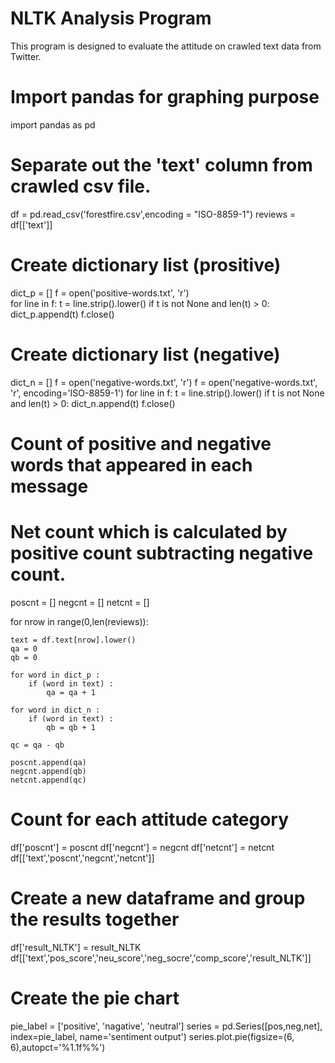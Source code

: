 # NLTK Analysis Program
This program is designed to evaluate the attitude on crawled text data from Twitter. 

# Import pandas for graphing purpose
import pandas as pd

# Separate out the 'text' column from crawled csv file. 
df = pd.read_csv('forestfire.csv',encoding = "ISO-8859-1")
reviews = df[['text']]

# Create dictionary list (prositive)

dict_p = []
f = open('positive-words.txt', 'r')   
for line in f:
    t = line.strip().lower()
    if t is not None and len(t) > 0:
        dict_p.append(t)
f.close()

# Create dictionary list (negative)

dict_n = []
f = open('negative-words.txt', 'r')
f = open('negative-words.txt', 'r', encoding='ISO-8859-1') 
for line in f:
    t = line.strip().lower()
    if t is not None and len(t) > 0:
         dict_n.append(t)
f.close()

# Count of positive and negative words that appeared in each message
# Net count which is calculated by positive count subtracting negative count. 

poscnt = []
negcnt = []
netcnt = []

for nrow in range(0,len(reviews)):
    
    text = df.text[nrow].lower()
    qa = 0
    qb = 0

    for word in dict_p :
        if (word in text) :
            qa = qa + 1

    for word in dict_n :
        if (word in text) :
            qb = qb + 1

    qc = qa - qb
    
    poscnt.append(qa)
    negcnt.append(qb)
    netcnt.append(qc)
    
# Count for each attitude category    
df['poscnt'] = poscnt
df['negcnt'] = negcnt
df['netcnt'] = netcnt
df[['text','poscnt','negcnt','netcnt']]

# Create a new dataframe and group the results together

df['result_NLTK'] = result_NLTK
df[['text','pos_score','neu_score','neg_socre','comp_score','result_NLTK']]

# Create the pie chart
pie_label = ['positive', 'nagative', 'neutral']
series = pd.Series([pos,neg,net], 
                   index=pie_label, 
                   name='sentiment output')
series.plot.pie(figsize=(6, 6),autopct='%1.1f%%')
